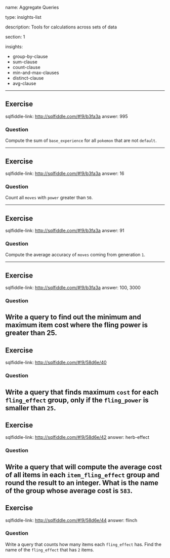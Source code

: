 name: Aggregate Queries

type: insights-list

description: Tools for calculations across sets of data

section: 1

insights:
  - group-by-clause
  - sum-clause
  - count-clause
  - min-and-max-clauses
  - distinct-clause
  - avg-clause

---
## Exercise
sqlfiddle-link: http://sqlfiddle.com/#!9/b3fa3a
answer: 995
### Question
Compute the sum of `base_experience` for all `pokemon` that are not `default`.

---
## Exercise
sqlfiddle-link: http://sqlfiddle.com/#!9/b3fa3a
answer: 16
### Question
Count all `moves` with `power` greater than `50`.

---
## Exercise
sqlfiddle-link: http://sqlfiddle.com/#!9/b3fa3a
answer: 91
### Question
Compute the average accuracy of `moves` coming from generation `1`.

---
## Exercise
sqlfiddle-link: http://sqlfiddle.com/#!9/b3fa3a
answer: 100, 3000
### Question
Write a query to find out the minimum and maximum item cost where the fling power is greater than 25.
---
## Exercise
sqlfiddle-link: http://sqlfiddle.com/#!9/58d6e/40
### Question

Write a query that finds maximum `cost` for each `fling_effect` group, only if the `fling_power` is smaller than `25`.
---
## Exercise
sqlfiddle-link: http://sqlfiddle.com/#!9/58d6e/42
answer: herb-effect
### Question
Write a query that will compute the average cost of all items in each `item_fling_effect` group and round the result to an integer.
What is the name of the group whose average cost is `583`.
---
## Exercise
sqlfiddle-link: http://sqlfiddle.com/#!9/58d6e/44
answer: flinch
### Question
Write a query that counts how many items each `fling_effect` has. Find the name of the `fling_effect` that has `2` items.
